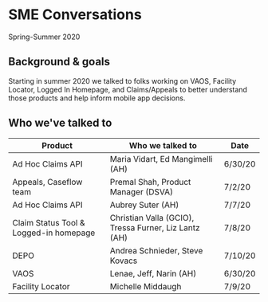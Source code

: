 # SME Conversations 

Spring-Summer 2020

## Background & goals
Starting in summer 2020 we talked to folks working on VAOS, Facility Locator, Logged In Homepage, and Claims/Appeals to better understand those products and help inform mobile app decisions.

## Who we've talked to
|  Product 	|   Who we talked to 	|  Date 	|   
|---	|---	|---	|
| Ad Hoc Claims API   	|  Maria Vidart, Ed Mangimelli (AH) 	|   6/30/20	|   
| Appeals, Caseflow team 	|   Premal Shah, Product Manager (DSVA)	|  7/2/20 	|  
| Ad Hoc Claims API  	|   Aubrey Suter (AH)	|  7/7/20 	|  
| Claim Status Tool & Logged-in homepage  	|   Christian Valla (GCIO), Tressa Furner, Liz Lantz (AH)	|  7/8/20 	|   
| DEPO  	|   Andrea Schnieder, Steve Kovacs	|  7/10/20 	|  
| VAOS  	|   Lenae, Jeff, Narin (AH)	|   6/30/20	| 
| Facility Locator  	|   Michelle Middaugh	|   7/9/20	| 
